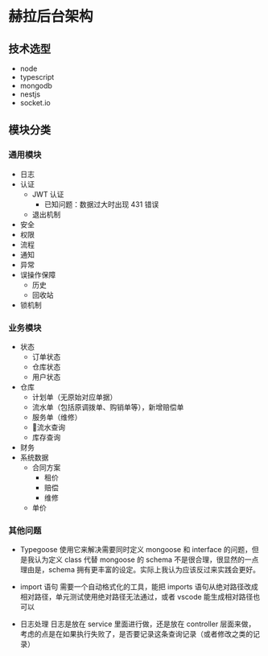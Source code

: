 # 赫拉后台架构

## 技术选型

- node
- typescript
- mongodb
- nestjs
- socket.io

## 模块分类

### 通用模块
- 日志
- 认证
  - JWT 认证
    - 已知问题：数据过大时出现 431 错误
  - 退出机制
- 安全 
- 权限
- 流程
- 通知
- 异常
- 误操作保障
  - 历史
  - 回收站
- 锁机制

### 业务模块

- 状态
  - 订单状态
  - 仓库状态
  - 用户状态
- 仓库
  - 计划单（无原始对应单据）
  - 流水单（包括原调拨单、购销单等），新增赔偿单
  - 服务单（维修）
  - 流水查询
  - 库存查询
- 财务
- 系统数据
  - 合同方案
    - 租价
    - 赔偿
    - 维修
  - 单价

### 其他问题

- Typegoose
使用它来解决需要同时定义 mongoose 和 interface 的问题，但是我认为定义 class 代替 mongoose 的 schema 不是很合理，很显然的一点理由是，schema 拥有更丰富的设定。实际上我认为应该反过来实践会更好。

- import 语句
需要一个自动格式化的工具，能把 imports 语句从绝对路径改成相对路径，单元测试使用绝对路径无法通过，或者 vscode 能生成相对路径也可以

- 日志处理
日志是放在 service 里面进行做，还是放在 controller 层面来做，考虑的点是在如果执行失败了，是否要记录这条查询记录（或者修改之类的记录）